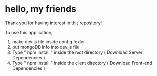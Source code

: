 
# hello, my friends
Thank you for having interest in this repository!

To use this application,

1. make dev.js file inside config folder
2. put mongoDB info into dev.js file
3. Type  " npm install " inside the root directory  ( Download Server Dependencies )
4. Type " npm install " inside the client directory ( Download Front-end Dependencies )

